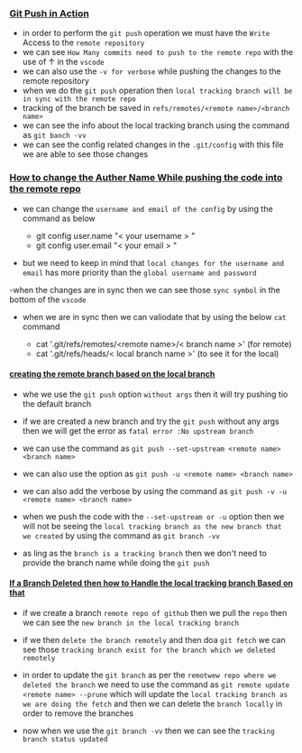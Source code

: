 ### <ins>Git Push in Action </ins> ###

- in order to perform the `git push` operation we must have the `Write` Access to the `remote repository`
- we can see `How Many commits need to push to the remote repo` with the use of &uarr; in the `vscode`
- we can also use the `-v for verbose` while pushing the changes to the remote repository
- when we do the `git push` operation then `local tracking branch will be in sync with the remote repo`
- tracking of the branch be saved in `refs/remotes/<remote name>/<branch name>`
- we can see the info about the local tracking branch using the command as `git banch -vv`
- we can see the config related changes in the `.git/config` with this file we are able to see those changes

### <ins>How to change the Auther Name While pushing the code into the remote repo </ins> ###

- we can change the `username and email of the config` by using the command as below 
    - git config user.name "&lt; your username &gt; "
    - git config user.email "&lt; your email &gt; "

- but we need to keep in mind that `local changes for the username and email` has more priority than the `global username and password`

-when the changes are in sync then we can see those `sync symbol` in the bottom of the `vscode`

- when we are in sync then we can valiodate that by using the below `cat` command

    - cat '.git/refs/remotes/&lt;remote name&gt;/&lt; branch name &gt;' (for remote)
    - cat '.git/refs/heads/&lt; local branch name &gt;' (to see it for the local)


#### <ins>creating the remote branch based on the local branch ####

- whe  we use the `git push` option `without args` then it will try pushing tio the default branch

- if we are created a new branch and try the `git push` without any args then we will get the error as `fatal error :No upstream branch`

- we can use the command as `git push --set-upstream <remote name> <branch name>`

- we can also use the option as `git push -u <remote name> <branch name>`

- we can also add the verbose by using the command as `git push -v -u <remote name> <branch name>`

- when we push the code with the `--set-upstream or -u` option then we will not be seeing the `local tracking branch as the new branch that we created` by using the command as `git branch -vv`

- as ling as the `branch is a tracking branch` then we don't need to provide the branch name while doing the `git push`


#### <ins>If a Branch Deleted then how to Handle the local tracking branch Based on that</ins> ####

- if we create a branch `remote repo of github` then we pull the `repo` then we can see the `new branch in the local tracking branch`

- if we then `delete the branch remotely` and then doa `git fetch` we can see those `tracking branch exist for the branch which we deleted remotely`

- in order to update the `git branch` as per the `remotwew repo where we deleted the branch` we need to use the command as `git remote update <remote name> --prune` which will update the `local tracking branch as we are doing the fetch`
and then we can delete the `branch locally` in order to remove the branches

- now when we use the `git branch -vv` then we can see the `tracking branch status updated`



